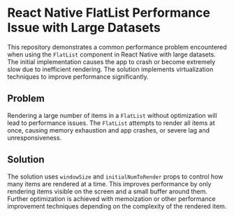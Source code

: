 # React Native FlatList Performance Issue with Large Datasets

This repository demonstrates a common performance problem encountered when using the `FlatList` component in React Native with large datasets. The initial implementation causes the app to crash or become extremely slow due to inefficient rendering. The solution implements virtualization techniques to improve performance significantly. 

## Problem
Rendering a large number of items in a `FlatList` without optimization will lead to performance issues.  The `FlatList` attempts to render all items at once, causing memory exhaustion and app crashes, or severe lag and unresponsiveness.

## Solution
The solution uses `windowSize` and `initialNumToRender` props to control how many items are rendered at a time.  This improves performance by only rendering items visible on the screen and a small buffer around them.  Further optimization is achieved with memoization or other performance improvement techniques depending on the complexity of the rendered item.